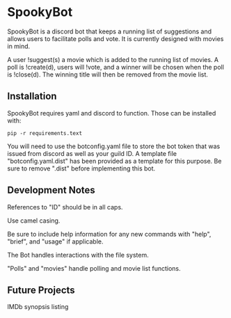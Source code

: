 # SpookyBot
SpookyBot is a discord bot that keeps a running list of suggestions and allows users to facilitate polls and vote. It is currently designed with movies in mind.

A user !suggest(s) a movie which is added to the running list of movies. A poll is !create(d), users will !vote, and a winner will be chosen when the poll is !close(d). The winning title will then be removed from the movie list.

## Installation
SpookyBot requires yaml and discord to function. Those can be installed with:

`pip -r requirements.text`

You will need to use the botconfig.yaml file to store the bot token that was issued from discord as well as your guild ID. A template file "botconfig.yaml.dist" has been provided as a template for this purpose. Be sure to remove ".dist" before implementing this bot.

## Development Notes
References to "ID" should be in all caps.

Use camel casing.

Be sure to include help information for any new commands with "help", "brief", and "usage" if applicable.

The Bot handles interactions with the file system.

"Polls" and "movies" handle polling and movie list functions.

## Future Projects
IMDb synopsis listing

